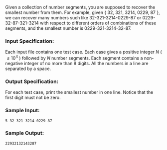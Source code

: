 <!-- Title
Recover the Smallest Number (30)
-->
Given a collection of number segments, you are supposed to recover the
smallest number from them. For example, given { 32, 321, 3214, 0229, 87 }, we
can recover many numbers such like 32-321-3214-0229-87 or 0229-32-87-321-3214
with respect to different orders of combinations of these segments, and the
smallest number is 0229-321-3214-32-87.

### Input Specification:

Each input file contains one test case. Each case gives a positive integer $N$
( $\le 10^4$ ) followed by $N$ number segments. Each segment contains a non-
negative integer of no more than 8 digits. All the numbers in a line are
separated by a space.

### Output Specification:

For each test case, print the smallest number in one line. Notice that the
first digit must not be zero.

### Sample Input:

    
    
    5 32 321 3214 0229 87
    

### Sample Output:

    
    
    22932132143287
    

